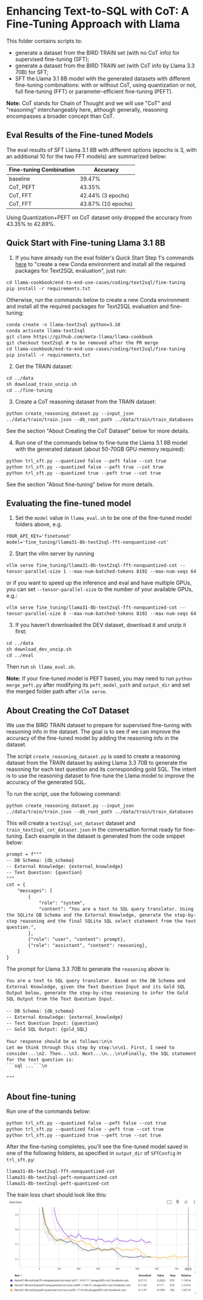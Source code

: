 # Enhancing Text-to-SQL with CoT: A Fine-Tuning Approach with Llama

This folder contains scripts to:

* generate a dataset from the BIRD TRAIN set (with no CoT info) for supervised fine-tuning (SFT);
* generate a dataset from the BIRD TRAIN set (with CoT info by Llama 3.3 70B) for SFT;
* SFT the Llama 3.1 8B model with the generated datasets with different fine-tuning combinations: with or without CoT, using quantization or not, full fine-tuning (FFT) or parameter-efficient fine-tuning (PEFT).

**Note:** CoT stands for Chain of Thought and we will use "CoT" and "reasoning" interchangeably here, although generally, reasoning encompasses a broader concept than CoT.

## Eval Results of the Fine-tuned Models

The eval results of SFT Llama 3.1 8B with different options (epochs is 3, with an additional 10 for the two FFT models) are summarized below:

| Fine-tuning Combination     | Accuracy                      |
|-----------------------------|-------------------------------|
| baseline                    | 39.47%                        |
| CoT, PEFT                   | 43.35%                        |
| CoT, FFT                    | 42.44% (3 epochs)             |
| CoT, FFT                    | 43.87% (10 epochs)            |


Using Quantization+PEFT on CoT dataset only dropped the accuracy from 43.35% to 42.89%.

## Quick Start with Fine-tuning Llama 3.1 8B

1. If you have already run the eval folder's Quick Start Step 1's commands [here](../eval/README.md#quick-start-with-llama-models-via-llama-api) to "create a new Conda environment and install all the required packages for Text2SQL evaluation", just run:

```
cd llama-cookbook/end-to-end-use-cases/coding/text2sql/fine-tuning
pip install -r requirements.txt
```

Otherwise, run the commands below to create a new Conda environment and install all the required packages for Text2SQL evaluation and fine-tuning:

```
conda create -n llama-text2sql python=3.10
conda activate llama-text2sql
git clone https://github.com/meta-llama/llama-cookbook
git checkout text2sql # to be removed after the PR merge
cd llama-cookbook/end-to-end-use-cases/coding/text2sql/fine-tuning
pip install -r requirements.txt
```

2. Get the TRAIN dataset:

```
cd ../data
sh download_train_unzip.sh
cd ../fine-tuning
```

3. Create a CoT reasoning dataset from the TRAIN dataset:

```
python create_reasoning_dataset.py --input_json ../data/train/train.json --db_root_path ../data/train/train_databases
```

See the section "About Creating the CoT Dataset" below for more details.

4. Run one of the commands below to fine-tune the Llama 3.1 8B model with the generated dataset (about 50-70GB GPU memory required):

```
python trl_sft.py --quantized false --peft false --cot true
python trl_sft.py --quantized false --peft true --cot true
python trl_sft.py --quantized true --peft true --cot true
```

See the section "About fine-tuning" below for more details.

## Evaluating the fine-tuned model

1. Set the `model` value in `llama_eval.sh` to be one of the fine-tuned model folders above, e.g.

```
YOUR_API_KEY='finetuned'
model='fine_tuning/llama31-8b-text2sql-fft-nonquantized-cot'
```

2. Start the vllm server by running
```
vllm serve fine_tuning/llama31-8b-text2sql-fft-nonquantized-cot --tensor-parallel-size 1 --max-num-batched-tokens 8192 --max-num-seqs 64
```
or if you want to speed up the inference and eval and have multiple GPUs, you can set `--tensor-parallel-size` to the number of your available GPUs, e.g.:

```
vllm serve fine_tuning/llama31-8b-text2sql-fft-nonquantized-cot --tensor-parallel-size 8 --max-num-batched-tokens 8192 --max-num-seqs 64
```

3. If you haven't downloaded the DEV dataset, download it and unzip it first:

```
cd ../data
sh download_dev_unzip.sh
cd ../eval
```

Then run `sh llama_eval.sh`.

**Note:** If your fine-tuned model is PEFT based, you may need to run `python merge_peft.py` after modifying its `peft_model_path` and `output_dir` and set the merged folder path after `vllm serve`.

## About Creating the CoT Dataset

We use the BIRD TRAIN dataset to prepare for supervised fine-tuning with reasoning info in the dataset. The goal is to see if we can improve the accuracy of the fine-tuned model by adding the reasoning info in the dataset.

The script `create_reasoning_dataset.py` is used to create a reasoning dataset from the TRAIN dataset by asking Llama 3.3 70B to generate the reasoning for each text question and its corresponding gold SQL. The intent is to use the reasoning dataset to fine-tune the Llama model to improve the accuracy of the generated SQL.

To run the script, use the following command:
```
python create_reasoning_dataset.py --input_json ../data/train/train.json --db_root_path ../data/train/train_databases
```

This will create a `text2sql_cot_dataset` dataset and `train_text2sql_cot_dataset.json` in the conversation format ready for fine-tuning. Each example in the dataset is generated from the code snippet below:

```
prompt = f"""
-- DB Schema: {db_schema}
-- External Knowledge: {external_knowledge}
-- Text Question: {question}
"""
cot = {
    "messages": [
        {
            "role": "system",
            "content": "You are a text to SQL query translator. Using the SQLite DB Schema and the External Knowledge, generate the step-by-step reasoning and the final SQLite SQL select statement from the text question.",
        },
        {"role": "user", "content": prompt},
        {"role": "assistant", "content": reasoning},
    ]
}
```

The prompt for Llama 3.3 70B to generate the `reasoning` above is:
```
You are a text to SQL query translator. Based on the DB Schema and External Knowledge, given the Text Question Input and its Gold SQL Output below, generate the step-by-step reasoning to infer the Gold SQL Output from the Text Question Input.

-- DB Schema: {db_schema}
-- External Knowledge: {external_knowledge}
-- Text Question Input: {question}
-- Gold SQL Output: {gold_SQL}

Your response should be as follows:\n\n
Let me think through this step by step:\n\n1. First, I need to consider...\n2. Then...\n3. Next...\n...\n\nFinally, the SQL statement for the text question is:
```sql ...```\n

"""
```

## About fine-tuning

Run one of the commands below:

```
python trl_sft.py --quantized false --peft false --cot true
python trl_sft.py --quantized false --peft true --cot true
python trl_sft.py --quantized true --peft true --cot true
```

After the fine-tuning completes, you'll see the fine-tuned model saved in one of the following folders, as specified in `output_dir` of `SFTConfig` in `trl_sft.py`:

```
llama31-8b-text2sql-fft-nonquantized-cot
llama31-8b-text2sql-peft-nonquantized-cot
llama31-8b-text2sql-peft-quantized-cot
```

The train loss chart should look like this:
![](train_loss_cot.png)
